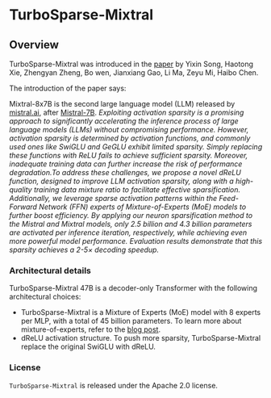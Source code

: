 <!--Copyright 2023 Mistral AI and The HuggingFace Team. All rights reserved.
<!--Copyright 2023 SJTU IPADS. All rights reserved.

Licensed under the Apache License, Version 2.0 (the "License"); you may not use this file except in compliance with
the License. You may obtain a copy of the License at

http://www.apache.org/licenses/LICENSE-2.0

Unless required by applicable law or agreed to in writing, software distributed under the License is distributed on
an "AS IS" BASIS, WITHOUT WARRANTIES OR CONDITIONS OF ANY KIND, either express or implied. See the License for the
specific language governing permissions and limitations under the License.

⚠️ Note that this file is in Markdown but contain specific syntax for our doc-builder (similar to MDX) that may not be
rendered properly in your Markdown viewer.

-->
# TurboSparse-Mixtral

## Overview

TurboSparse-Mixtral was introduced in the [paper](https://arxiv.org/abs/2406.05955) by Yixin Song, Haotong Xie, Zhengyan Zheng, Bo wen, Jianxiang Gao, Li Ma, Zeyu Mi, Haibo Chen.

The introduction of the paper says:

Mixtral-8x7B is the second large language model (LLM) released by [mistral.ai](https://mistral.ai/), after [Mistral-7B](mistral).
*Exploiting activation sparsity is a promising approach to significantly accelerating the inference process of large language models (LLMs) without compromising performance. However, activation sparsity is determined by activation functions, and commonly used ones like SwiGLU and GeGLU exhibit limited sparsity. Simply replacing these functions with ReLU fails to achieve sufficient sparsity. Moreover, inadequate training data can further increase the risk of performance degradation.To address these challenges, we propose a novel dReLU function, designed to improve LLM activation sparsity, along with a high-quality training data mixture ratio to facilitate effective sparsification. Additionally, we leverage sparse activation patterns within the Feed-Forward Network (FFN) experts of Mixture-of-Experts (MoE) models to further boost efficiency. By applying our neuron sparsification method to the Mistral and Mixtral models, only 2.5 billion and 4.3 billion parameters are activated per inference iteration, respectively, while achieving even more powerful model performance. Evaluation results demonstrate that this sparsity achieves a 2-5× decoding speedup.*

### Architectural details

TurboSparse-Mixtral 47B is a decoder-only Transformer with the following architectural choices:

- TurboSparse-Mixtral is a Mixture of Experts (MoE) model with 8 experts per MLP, with a total of 45 billion parameters. To learn more about mixture-of-experts, refer to the [blog post](https://huggingface.co/blog/moe).
- dReLU activation structure. To push more sparsity, TurboSparse-Mixtral replace the original SwiGLU with dReLU.

### License

`TurboSparse-Mixtral` is released under the Apache 2.0 license.